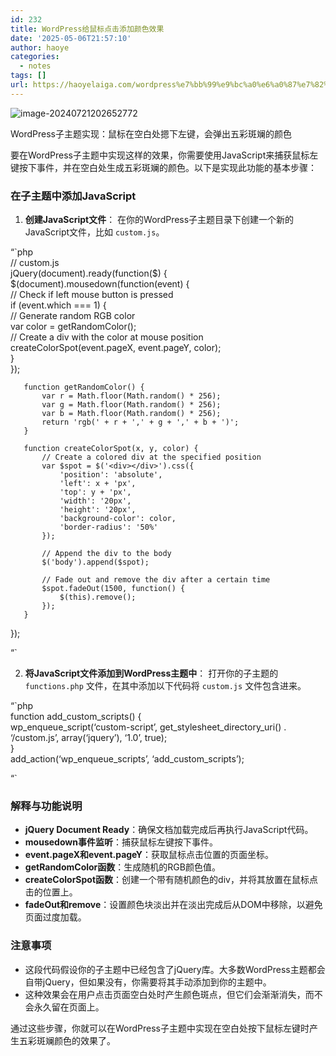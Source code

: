 ```yaml
---
id: 232
title: WordPress给鼠标点击添加颜色效果
date: '2025-05-06T21:57:10'
author: haoye
categories:
  - notes
tags: []
url: https://haoyelaiga.com/wordpress%e7%bb%99%e9%bc%a0%e6%a0%87%e7%82%b9%e5%87%bb%e6%b7%bb%e5%8a%a0%e9%a2%9c%e8%89%b2%e6%95%88%e6%9e%9c/
---
```


![image-20240721202652772](https://docu-1319658309.cos.ap-guangzhou.myqcloud.com/image-20240721202652772.png)

WordPress子主题实现：鼠标在空白处摁下左键，会弹出五彩斑斓的颜色

要在WordPress子主题中实现这样的效果，你需要使用JavaScript来捕获鼠标左键按下事件，并在空白处生成五彩斑斓的颜色。以下是实现此功能的基本步骤：

### 在子主题中添加JavaScript

1. **创建JavaScript文件**： 在你的WordPress子主题目录下创建一个新的JavaScript文件，比如 `custom.js`。

“\`php\
// custom.js\
jQuery(document).ready(function($) {\
$(document).mousedown(function(event) {\
// Check if left mouse button is pressed\
if (event.which === 1) {\
// Generate random RGB color\
var color = getRandomColor();\
// Create a div with the color at mouse position\
createColorSpot(event.pageX, event.pageY, color);\
}\
});

```
   function getRandomColor() {
       var r = Math.floor(Math.random() * 256);
       var g = Math.floor(Math.random() * 256);
       var b = Math.floor(Math.random() * 256);
       return 'rgb(' + r + ',' + g + ',' + b + ')';
   }

   function createColorSpot(x, y, color) {
       // Create a colored div at the specified position
       var $spot = $('<div></div>').css({
           'position': 'absolute',
           'left': x + 'px',
           'top': y + 'px',
           'width': '20px',
           'height': '20px',
           'background-color': color,
           'border-radius': '50%'
       });

       // Append the div to the body
       $('body').append($spot);

       // Fade out and remove the div after a certain time
       $spot.fadeOut(1500, function() {
           $(this).remove();
       });
   }
```

});

“\`

2. **将JavaScript文件添加到WordPress主题中**： 打开你的子主题的 `functions.php` 文件，在其中添加以下代码将 `custom.js` 文件包含进来。

“\`php\
function add\_custom\_scripts() {\
wp\_enqueue\_script(‘custom-script’, get\_stylesheet\_directory\_uri() . ‘/custom.js’, array(‘jquery’), ‘1.0’, true);\
}\
add\_action(‘wp\_enqueue\_scripts’, ‘add\_custom\_scripts’);

“\`

### 解释与功能说明

- **jQuery Document Ready**：确保文档加载完成后再执行JavaScript代码。
- **mousedown事件监听**：捕获鼠标左键按下事件。
- **event.pageX和event.pageY**：获取鼠标点击位置的页面坐标。
- **getRandomColor函数**：生成随机的RGB颜色值。
- **createColorSpot函数**：创建一个带有随机颜色的div，并将其放置在鼠标点击的位置上。
- **fadeOut和remove**：设置颜色块淡出并在淡出完成后从DOM中移除，以避免页面过度加载。

### 注意事项

- 这段代码假设你的子主题中已经包含了jQuery库。大多数WordPress主题都会自带jQuery，但如果没有，你需要将其手动添加到你的主题中。
- 这种效果会在用户点击页面空白处时产生颜色斑点，但它们会渐渐消失，而不会永久留在页面上。

通过这些步骤，你就可以在WordPress子主题中实现在空白处按下鼠标左键时产生五彩斑斓颜色的效果了。
